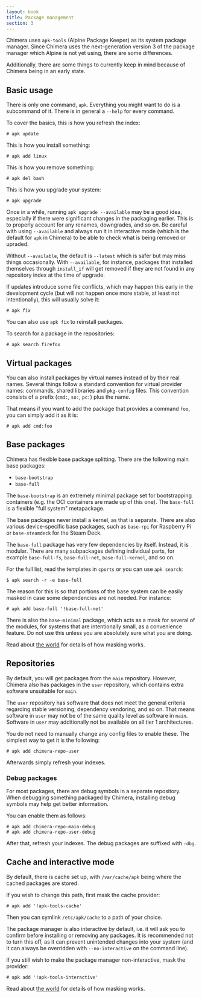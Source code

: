 ```yaml
---
layout: book
title: Package management
section: 3
---
```


Chimera uses `apk-tools` (Alpine Package Keeper) as its system package
manager. Since Chimera uses the next-generation version 3 of the package
manager which Alpine is not yet using, there are some differences.

Additionally, there are some things to currently keep in mind because of
Chimera being in an early state.

## Basic usage

There is only one command, `apk`. Everything you might want to do is
a subcommand of it. There is in general a `--help` for every command.

To cover the basics, this is how you refresh the index:

```
# apk update
```

This is how you install something:

```
# apk add linux
```

This is how you remove something:

```
# apk del bash
```

This is how you upgrade your system:

```
# apk upgrade
```

Once in a while, running `apk upgrade --available` may be a good idea,
especially if there were significant changes in the packaging earlier.
This is to properly account for any renames, downgrades, and so on.
Be careful with using `--available` and always run it in interactive
mode (which is the default for `apk` in Chimera) to be able to check
what is being removed or upraded.

Without `--available`, the default is `--latest` which is safer but may
miss things occasionally. With `--available`, for instance, packages that
installed themselves through `install_if` will get removed if they are
not found in any repository index at the time of upgrade.

If updates introduce some file conflicts, which may happen this early
in the development cycle (but will not happen once more stable, at
least not intentionally), this will usually solve it:

```
# apk fix
```

You can also use `apk fix` to reinstall packages.

To search for a package in the repositories:

```
# apk search firefox
```

## Virtual packages

You can also install packages by virtual names instead of by their real
names. Several things follow a standard convention for virtual provider
names: commands, shared libraries and `pkg-config` files. This convention
consists of a prefix (`cmd:`, `so:`, `pc:`) plus the name.

That means if you want to add the package that provides a command `foo`,
you can simply add it as it is:

```
# apk add cmd:foo
```

## Base packages

Chimera has flexible base package splitting. There are the following main base
packages:

* `base-bootstrap`
* `base-full`

The `base-bootstrap` is an extremely minimal package set for bootstrapping
containers (e.g. the OCI containers are made up of this one). The `base-full`
is a flexible "full system" metapackage.

The base packages never install a kernel, as that is separate. There are also
various device-specific base packages, such as `base-rpi` for Raspberry Pi
or `base-steamdeck` for the Steam Deck.

The `base-full` package has very few dependencies by itself. Instead, it is
modular. There are many subpackages defining individual parts, for example
`base-full-fs`, `base-full-net`, `base-full-kernel`, and so on.

For the full list, read the templates in `cports` or you can use `apk search`:

```
$ apk search -r -e base-full
```

The reason for this is so that portions of the base system can be easily
masked in case some dependencies are not needed. For instance:

```
# apk add base-full '!base-full-net'
```

There is also the `base-minimal` package, which acts as a mask for several
of the modules, for systems that are intentionally small, as a convenience
feature. Do not use this unless you are absolutely sure what you are doing.

Read about [the world](/docs/apk/world) for details of how masking works.

## Repositories

By default, you will get packages from the `main` repository. However,
Chimera also has packages in the `user` repository, which contains
extra software unsuitable for `main`.

The `user` repository has software that does not meet the general
criteria regarding stable versioning, dependency vendoring, and so on.
That means software in `user` may not be of the same quality level as
software in `main`. Software in `user` may additionally not be available
on all tier 1 architectures.

You do not need to manually change any config files to enable these.
The simplest way to get it is the following:

```
# apk add chimera-repo-user
```

Afterwards simply refresh your indexes.

### Debug packages

For most packages, there are debug symbols in a separate repository.
When debugging something packaged by Chimera, installing debug symbols
may help get better information.

You can enable them as follows:

```
# apk add chimera-repo-main-debug
# apk add chimera-repo-user-debug
```

After that, refresh your indexes. The debug packages are suffixed with `-dbg`.

## Cache and interactive mode

By default, there is cache set up, with `/var/cache/apk` being where the
cached packages are stored.

If you wish to change this path, first mask the cache provider:

```
# apk add '!apk-tools-cache'
```

Then you can symlink `/etc/apk/cache` to a path of your choice.

The package manager is also interactive by default, i.e. it will ask you
to confirm before installing or removing any packages. It is recommended
not to turn this off, as it can prevent unintended changes into your
system (and it can always be overridden with `--no-interactive` on the
command line).

If you still wish to make the package manager non-interactive, mask the
provider:

```
# apk add '!apk-tools-interactive'
```

Read about [the world](/docs/apk/world) for details of how masking works.
